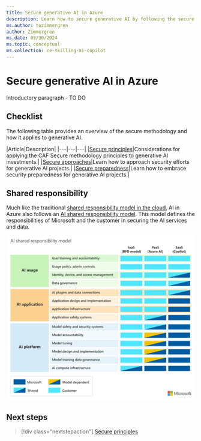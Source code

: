 ```yaml
---
title: Secure generative AI in Azure
description: Learn how to secure generative AI by following the secure considerations from the Cloud Adoption Framework.
ms.author: tozimmergren
author: Zimmergren
ms.date: 05/30/2024
ms.topic: conceptual
ms.collection: ce-skilling-ai-copilot
---
```


# Secure generative AI in Azure

Introductory paragraph - TO DO

## Checklist

The following table provides an overview of the secure methodology and how it applies to generative AI.

|Article|Description|
|---|---|---|
|[Secure principles](./secure-principles.md)|Considerations for applying the CAF Secure methodology principles to generative AI investments.|
|[Secure approaches](./secure-approaches.md)|Learn how to approach security efforts for generative AI projects.|
|[Secure preparedness](./secure-preparedness.md)|Learn how to embrace security preparedness for  generative AI projects.|

## Shared responsibility

Much like the traditional [shared responsibility model in the cloud](/azure/security/fundamentals/shared-responsibility), AI in Azure also follows an [AI shared responsibility model](/azure/security/fundamentals/shared-responsibility-ai). This model defines the responsibilities of Microsoft and the customer in securing the AI services and data.

![A diagram showing the shared responsibility model for AI in Azure.](./media/ai-shared-responsibility.svg)

## Next steps

> [!div class="nextstepaction"]
> [Secure principles](./secure-principles.md)
